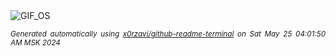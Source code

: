 <div align="justify">
<picture>
    <source media="(prefers-color-scheme: dark)" srcset="https://i.ibb.co/18sBq3j/output-gif.gif">
    <source media="(prefers-color-scheme: light)" srcset="https://i.ibb.co/18sBq3j/output-gif.gif">
    <img alt="GIF_OS" src="https://i.ibb.co/18sBq3j/output-gif.gif">
</picture>

<sub><i>Generated automatically using [x0rzavi/github-readme-terminal](https://github.com/x0rzavi/github-readme-terminal) on Sat May 25 04:01:50 AM MSK 2024</i></sub>

</div>

<!-- Image deletion URL: https://ibb.co/72gBWHL/40441750a47b803aa62025f42a8adeb7 -->